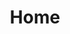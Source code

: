 ---
layout: home
title: Home
landing-title: null
description: null
image: assets/images/tech4good.png
author: null
show_tile: false
---